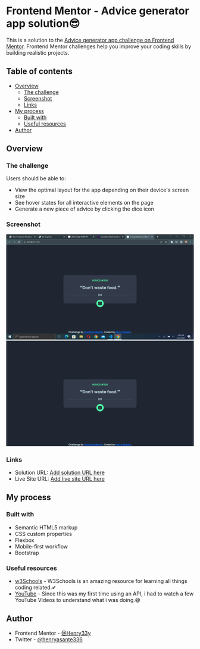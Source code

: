 # Frontend Mentor - Advice generator app solution😎

This is a solution to the [Advice generator app challenge on Frontend Mentor](https://www.frontendmentor.io/challenges/advice-generator-app-QdUG-13db). Frontend Mentor challenges help you improve your coding skills by building realistic projects.

## Table of contents

- [Overview](#overview)
  - [The challenge](#the-challenge)
  - [Screenshot](#screenshot)
  - [Links](#links)
- [My process](#my-process)
  - [Built with](#built-with)
  - [Useful resources](#useful-resources)
- [Author](#author)


## Overview

### The challenge

Users should be able to:

- View the optimal layout for the app depending on their device's screen size
- See hover states for all interactive elements on the page
- Generate a new piece of advice by clicking the dice icon

### Screenshot

![](/images/Screenshot%20(184).png)
![](/images/Screenshot%20(186).png)


### Links

- Solution URL: [Add solution URL here](https://your-solution-url.com)
- Live Site URL: [Add live site URL here](https://your-live-site-url.com)

## My process

### Built with

- Semantic HTML5 markup
- CSS custom properties
- Flexbox
- Mobile-first workflow
- Bootstrap



### Useful resources

- [w3Schools](https://www.w3schools.com) - W3Schools is an amazing resource for learning all things coding related.✔
- [YouTube](https://www.youtube.com) - Since this was my first time using an API, i had to watch a few YouTube Videos to understand what i was doing.😅


## Author

- Frontend Mentor - [@Henry33y](https://www.frontendmentor.io/profile/Henry33y)
- Twitter - [@henryasante336](https://www.twitter.com/henryasante336)
